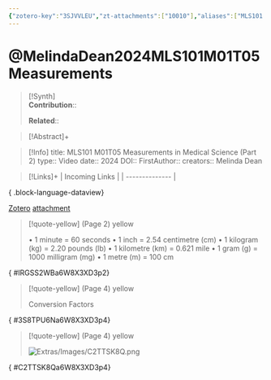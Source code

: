 ```yaml
---
{"zotero-key":"3SJVVLEU","zt-attachments":["10010"],"aliases":["MLS101 M01T05 Measurements in Medical Science (Part 2)"],"keywords":["✅"],"FirstAuthor":"[[ Melinda Dean]]","tags":["source/video","Uni/MLS101"],"dg-publish":true,"permalink":"/sources/video/melinda-dean2024-mls-101-m01-t05-measurements/","dgPassFrontmatter":true}
---
```


# @MelindaDean2024MLS101M01T05Measurements

>[!Synth]  
>**Contribution**::  
>  
>**Related**:: 
>  

> [!Abstract]+
> 

> [!Info]
> title: MLS101 M01T05 Measurements in Medical Science (Part 2)
> type:: Video 
> date:: 2024
> DOI:: 
> FirstAuthor:: 
> creators:: Melinda Dean

> [!Links]+
>  | Incoming Links |
> | -------------- |
> 
{ .block-language-dataview}


[Zotero](zotero://select/library/items/3SJVVLEU) [attachment](<file:///Users/nathanmaxwell/Zotero/storage/6W8X3XD3/Melinda%20Dean_2024_MLS101%20M01T05%20Measurements%20in%20Medical%20Science%20(Part%202).pdf>)

> [!quote-yellow] (Page 2) yellow
> 
> • 1 minute = 60 seconds • 1 inch = 2.54 centimetre (cm) • 1 kilogram (kg) = 2.20 pounds (lb) • 1 kilometre (km) = 0.621 mile • 1 gram (g) = 1000 milligram (mg) • 1 metre (m) = 100 cm
>
{ #IRGSS2WBa6W8X3XD3p2}


> [!quote-yellow] (Page 4) yellow
> 
> Conversion Factors
>
{ #3S8TPU6Na6W8X3XD3p4}


> [!quote-yellow] (Page 4) yellow
> 
> ![Extras/Images/C2TTSK8Q.png](/img/user/Extras/Images/C2TTSK8Q.png)
>
{ #C2TTSK8Qa6W8X3XD3p4}

